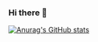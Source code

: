 ### Hi there 👋
[![Anurag's GitHub stats](https://github-readme-stats.vercel.app/api?username=frank20a&count_private=true&theme=nord)](https://github.com/anuraghazra/github-readme-stats)

<!--
**frank20a/frank20a** is a ✨ _special_ ✨ repository because its `README.md` (this file) appears on your GitHub profile.

Here are some ideas to get you started:

- 🔭 I’m currently working on ...
- 🌱 I’m currently learning ...
- 👯 I’m looking to collaborate on ...
- 🤔 I’m looking for help with ...
- 💬 Ask me about ...
- 📫 How to reach me: ...
- 😄 Pronouns: ...
- ⚡ Fun fact: ...
-->

